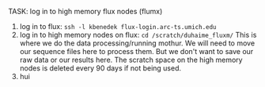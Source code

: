 TASK: log in to high memory flux nodes (flumx)  


1. log in to flux: ```ssh -l kbenedek flux-login.arc-ts.umich.edu```  
2. log in to high memory nodes on flux: ```cd /scratch/duhaime_fluxm/```
  This is where we do the data processing/running mothur. We will need to move our sequence files here to process them. But we don't want to save our raw data or our results here. The scratch space on the high memory nodes is deleted every 90 days if not being used.
3. hui
